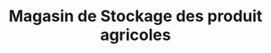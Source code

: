 ---
title: "Magasin de Stockage des produit agricoles"
url: /nzerekore/magasin-de-stockage-des-produit-agricoles/
shop: ferme
---